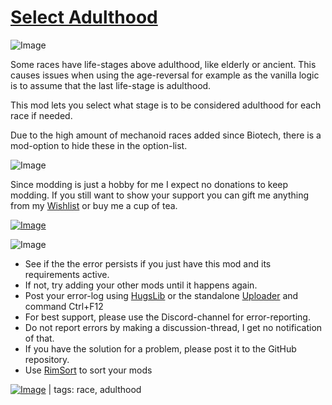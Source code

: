 # [Select Adulthood](https://steamcommunity.com/sharedfiles/filedetails/?id=2600514932)

![Image](https://i.imgur.com/iCj5o7O.png)

Some races have life-stages above adulthood, like elderly or ancient. 
This causes issues when using the age-reversal for example as the vanilla logic is to assume that the last life-stage is adulthood.

This mod lets you select what stage is to be considered adulthood for each race if needed.

Due to the high amount of mechanoid races added since Biotech, there is a mod-option to hide these in the option-list.
	
![Image](https://i.imgur.com/Ds0rBAD.png)

Since modding is just a hobby for me I expect no donations to keep modding. If you still want to show your support you can gift me anything from my [Wishlist](https://store.steampowered.com/wishlist/id/Mlie) or buy me a cup of tea.

[![Image](https://i.imgur.com/VWG0yff.png)](https://ko-fi.com/G2G55DDYD)

![Image](https://i.imgur.com/5xwDG6H.png)



-  See if the the error persists if you just have this mod and its requirements active.
-  If not, try adding your other mods until it happens again.
-  Post your error-log using [HugsLib](https://steamcommunity.com/workshop/filedetails/?id=818773962) or the standalone [Uploader](https://steamcommunity.com/sharedfiles/filedetails/?id=2873415404) and command Ctrl+F12
-  For best support, please use the Discord-channel for error-reporting.
-  Do not report errors by making a discussion-thread, I get no notification of that.
-  If you have the solution for a problem, please post it to the GitHub repository.
-  Use [RimSort](https://github.com/RimSort/RimSort/releases/latest) to sort your mods

 

[![Image](https://img.shields.io/github/v/release/emipa606/SelectAdulthood?label=latest%20version&style=plastic&labelColor=0070cd&color=white)](https://steamcommunity.com/sharedfiles/filedetails/changelog/2600514932) | tags:  race,  adulthood

